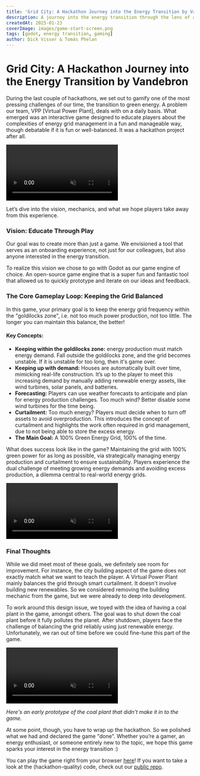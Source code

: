 ```yaml
---
title: 'Grid City: A Hackathon Journey into the Energy Transition by Vandebron'
description: A journey into the energy transition through the lens of a video game
createdAt: 2025-01-23
coverImage: images/game-start-screen.png
tags: [godot, energy transition, gaming]
author: Dick Visser & Tomás Phelan
---
```


# Grid City: A Hackathon Journey into the Energy Transition by Vandebron

During the last couple of hackathons, we set out to gamify one of the most pressing challenges of our time, the transition to green energy.
A problem our team, VPP [Virtual Power Plant], deals with on a daily basis.
What emerged was an interactive game designed to educate players about the complexities of energy grid management in a fun and manageable way,
though debatable if it is fun or well-balanced. It was a hackathon project after all.

<video playsInline autoPlay muted loop style="max-width: 100%; height: auto;">
  <source src="../images/seasons.mp4" type="video/mp4">
  Your browser does not support the video tag.
</video>

Let’s dive into the vision, mechanics, and what we hope players take away from this experience.

### Vision: Educate Through Play
Our goal was to create more than just a game. We envisioned a tool that serves as an onboarding experience,
not just for our colleagues, but also anyone interested in the energy transition.

To realize this vision we chose to go with Godot as our game engine of choice.
An open-source game engine that is a super fun and fantastic tool that allowed us to quickly prototype and iterate on our ideas and feedback.

### The Core Gameplay Loop: Keeping the Grid Balanced
In this game, your primary goal is to keep the energy grid frequency within the "goldilocks zone", i.e. not too much power production, not too little.
The longer you can maintain this balance, the better!

#### Key Concepts:
- **Keeping within the goldilocks zone:** energy production must match energy demand. Fall outside the goldilocks zone, and the grid becomes unstable. If it is unstable for too long, then it's game over.
- **Keeping up with demand:** Houses are automatically built over time, mimicking real-life construction. It’s up to the player to meet this increasing demand by manually adding renewable energy assets, like wind turbines, solar panels, and batteries.
- **Forecasting:** Players can use weather forecasts to anticipate and plan for energy production challenges. Too much wind? Better disable some wind turbines for the time being.
- **Curtailment:** Too much energy? Players must decide when to turn off assets to avoid overproduction. This introduces the concept of curtailment and highlights the work often required in grid management, due to not being able to store the excess energy.
- **The Main Goal:** A 100% Green Energy Grid, 100% of the time.

What does success look like in the game? Maintaining the grid with 100% green power for as long as possible, via strategically managing energy production and curtailment to ensure sustainability.
Players experience the dual challenge of meeting growing energy demands and avoiding excess production, a dilemma central to real-world energy grids.

<video playsInline autoPlay muted loop controls style="max-width: 100%; height: auto;">
  <source src="../images/full-gameplay.mp4" type="video/mp4">
  Your browser does not support the video tag.
</video>

### Final Thoughts

While we did meet most of these goals, we definitely see room for improvement.
For instance, the city building aspect of the game does not exactly match what we want to teach the player. A Virtual Power Plant mainly balances the grid through smart curtailment.
It doesn't involve building new renewables. So we considered removing the building mechanic from the game, but we were already to deep into development.

To work around this design issue, we toyed with the idea of having a coal plant in the game, amongst others.
The goal was to shut down the coal plant before it fully pollutes the planet.
After shutdown, players face the challenge of balancing the grid reliably using just renewable energy.
Unfortunately, we ran out of time before we could fine-tune this part of the game.

<video playsInline autoPlay muted loop controls style="max-width: 100%; height: auto;">
  <source src="../images/coalplant-gameplay.mp4" type="video/mp4">
  Your browser does not support the video tag.
</video>

*Here's an early prototype of the coal plant that didn't make it in to the game.*

At some point, though, you have to wrap up the hackathon. So we polished what we had and declared the game "done".
Whether you’re a gamer, an energy enthusiast, or someone entirely new to the topic, we hope this game sparks your interest in the energy transition :)

You can play the game right from your browser [here](https://djvisser.itch.io/grid-city)!
If you want to take a look at the (hackathon-quality) code, check out our [public repo](https://github.com/Vandebron/vandebron_game).